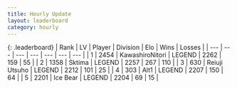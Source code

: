 ```yaml
---
title: Hourly Update
layout: leaderboard
category: hourly
---
```


{: .leaderboard}
| Rank | LV | Player | Division | Elo | Wins | Losses |
| --- | --- | --- | --- | --- | --- | --- |
| <span data-change="1">1</span> | 2454 | <span title="ID: 164871">KawashiroNitori</span> | LEGEND | <span data-change="11">2262</span> | <span data-change="2">159</span> | <span data-change="0">55</span> |
| <span data-change="-1">2</span> | 1358 | <span title="ID: 353063">Sktima</span> | LEGEND | <span data-change="0">2257</span> | <span data-change="0">267</span> | <span data-change="0">110</span> |
| <span data-change="1">3</span> | 630 | <span title="ID: 335720">Reiuji Utsuho</span> | LEGEND | <span data-change="0">2212</span> | <span data-change="0">101</span> | <span data-change="0">25</span> |
| <span data-change="1">4</span> | 303 | <span title="ID: 443550">Alt1</span> | LEGEND | <span data-change="0">2207</span> | <span data-change="0">150</span> | <span data-change="0">64</span> |
| <span data-change="1">5</span> | 2201 | <span title="ID: 417840">Ice Bear</span> | LEGEND | <span data-change="0">2204</span> | <span data-change="0">69</span> | <span data-change="0">15</span> |